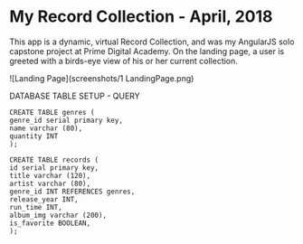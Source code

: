# My Record Collection - April, 2018

This app is a dynamic, virtual Record Collection, and was my AngularJS solo capstone project at Prime Digital Academy.
On the landing page, a user is greeted with a birds-eye view of his or her current collection.

![Landing Page](screenshots/1 LandingPage.png)

DATABASE TABLE SETUP - QUERY

    CREATE TABLE genres (
    genre_id serial primary key,
    name varchar (80),
    quantity INT
    );

    CREATE TABLE records (
    id serial primary key,
    title varchar (120),
    artist varchar (80),
    genre_id INT REFERENCES genres,
    release_year INT,
    run_time INT,
    album_img varchar (200),
    is_favorite BOOLEAN,
    );
